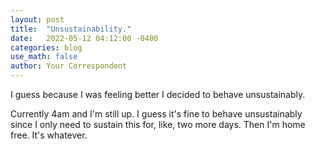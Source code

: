 ```yaml
---
layout: post
title:  "Unsustainability."
date:   2022-05-12 04:12:00 -0400
categories: blog
use_math: false
author: Your Correspondent
---
```


I guess because I was feeling better I decided to behave unsustainably.

Currently 4am and I'm still up. I guess it's fine to behave unsustainably since I only need to sustain this for, like, two more days. Then I'm home free. It's whatever.

